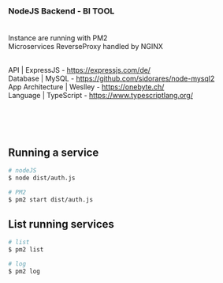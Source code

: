 ### NodeJS Backend - BI TOOL <br><br>

Instance are running with PM2<br>
Microservices ReverseProxy handled by NGINX <br> <br>


API              | ExpressJS  - https://expressjs.com/de/ <br>
Database         | MySQL      - https://github.com/sidorares/node-mysql2 <br>
App Architecture | Weslley - https://onebyte.ch/ <br>
Language         | TypeScript - https://www.typescriptlang.org/ <br>

<br><br><br>

## Running a service

```bash
# nodeJS
$ node dist/auth.js

# PM2
$ pm2 start dist/auth.js

```


## List running services

```bash
# list
$ pm2 list

# log
$ pm2 log 

```

